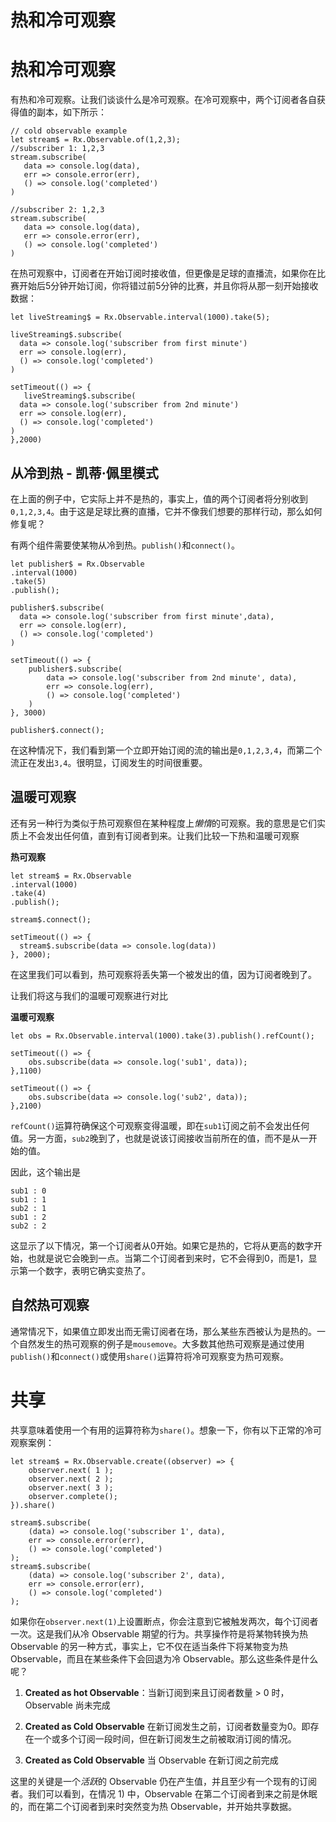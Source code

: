 # 热和冷可观察

# 热和冷可观察

有热和冷可观察。让我们谈谈什么是冷可观察。在冷可观察中，两个订阅者各自获得值的副本，如下所示：

```
// cold observable example
let stream$ = Rx.Observable.of(1,2,3);
//subscriber 1: 1,2,3
stream.subscribe(
   data => console.log(data),
   err => console.error(err),
   () => console.log('completed')
)

//subscriber 2: 1,2,3
stream.subscribe(
   data => console.log(data),
   err => console.error(err),
   () => console.log('completed')
) 
```

在热可观察中，订阅者在开始订阅时接收值，但更像是足球的直播流，如果你在比赛开始后5分钟开始订阅，你将错过前5分钟的比赛，并且你将从那一刻开始接收数据：

```
let liveStreaming$ = Rx.Observable.interval(1000).take(5);

liveStreaming$.subscribe( 
  data => console.log('subscriber from first minute')
  err => console.log(err),
  () => console.log('completed')
)

setTimeout(() => {
   liveStreaming$.subscribe( 
  data => console.log('subscriber from 2nd minute')
  err => console.log(err),
  () => console.log('completed')
) 
},2000) 
```

## 从冷到热 - 凯蒂·佩里模式

在上面的例子中，它实际上并不是热的，事实上，值的两个订阅者将分别收到`0,1,2,3,4`。由于这是足球比赛的直播，它并不像我们想要的那样行动，那么如何修复呢？

有两个组件需要使某物从冷到热。`publish()`和`connect()`。

```
let publisher$ = Rx.Observable
.interval(1000)
.take(5)
.publish();

publisher$.subscribe( 
  data => console.log('subscriber from first minute',data),
  err => console.log(err),
  () => console.log('completed')
)

setTimeout(() => {
    publisher$.subscribe( 
        data => console.log('subscriber from 2nd minute', data),
        err => console.log(err),
        () => console.log('completed')
    ) 
}, 3000)

publisher$.connect(); 
```

在这种情况下，我们看到第一个立即开始订阅的流的输出是`0,1,2,3,4`，而第二个流正在发出`3,4`。很明显，订阅发生的时间很重要。

## 温暖可观察

还有另一种行为类似于热可观察但在某种程度上*懒惰*的可观察。我的意思是它们实质上不会发出任何值，直到有订阅者到来。让我们比较一下热和温暖可观察

**热可观察**

```
let stream$ = Rx.Observable
.interval(1000)
.take(4)
.publish();

stream$.connect();

setTimeout(() => {
  stream$.subscribe(data => console.log(data))
}, 2000); 
```

在这里我们可以看到，热可观察将丢失第一个被发出的值，因为订阅者晚到了。

让我们将这与我们的温暖可观察进行对比

**温暖可观察**

```
let obs = Rx.Observable.interval(1000).take(3).publish().refCount();

setTimeout(() => {
    obs.subscribe(data => console.log('sub1', data));
},1100)

setTimeout(() => {
    obs.subscribe(data => console.log('sub2', data));
},2100) 
```

`refCount()`运算符确保这个可观察变得温暖，即在`sub1`订阅之前不会发出任何值。另一方面，`sub2`晚到了，也就是说该订阅接收当前所在的值，而不是从一开始的值。

因此，这个输出是

```
sub1 : 0
sub1 : 1
sub2 : 1
sub1 : 2
sub2 : 2 
```

这显示了以下情况，第一个订阅者从0开始。如果它是热的，它将从更高的数字开始，也就是说它会晚到一点。当第二个订阅者到来时，它不会得到0，而是1，显示第一个数字，表明它确实变热了。

## 自然热可观察

通常情况下，如果值立即发出而无需订阅者在场，那么某些东西被认为是热的。一个自然发生的热可观察的例子是`mousemove`。大多数其他热可观察是通过使用`publish()`和`connect()`或使用`share()`运算符将冷可观察变为热可观察。

# 共享

共享意味着使用一个有用的运算符称为`share()`。想象一下，你有以下正常的冷可观察案例：

```
let stream$ = Rx.Observable.create((observer) => {
    observer.next( 1 );
    observer.next( 2 );
    observer.next( 3 );
    observer.complete();
}).share()

stream$.subscribe(
    (data) => console.log('subscriber 1', data),
    err => console.error(err),
    () => console.log('completed')
);
stream$.subscribe(
    (data) => console.log('subscriber 2', data),
    err => console.error(err),
    () => console.log('completed')
); 
```

如果你在`observer.next(1)`上设置断点，你会注意到它被触发两次，每个订阅者一次。这是我们从冷 Observable 期望的行为。共享操作符是将某物转换为热 Observable 的另一种方式，事实上，它不仅在适当条件下将某物变为热 Observable，而且在某些条件下会回退为冷 Observable。那么这些条件是什么呢？

1) **Created as hot Observable**：当新订阅到来且订阅者数量 > 0 时，Observable 尚未完成

2) **Created as Cold Observable** 在新订阅发生之前，订阅者数量变为0。即存在一个或多个订阅一段时间，但在新订阅发生之前被取消订阅的情况。

3) **Created as Cold Observable** 当 Observable 在新订阅之前完成

这里的关键是一个*活跃*的 Observable 仍在产生值，并且至少有一个现有的订阅者。我们可以看到，在情况 1) 中，Observable 在第二个订阅者到来之前是休眠的，而在第二个订阅者到来时突然变为热 Observable，并开始共享数据。
